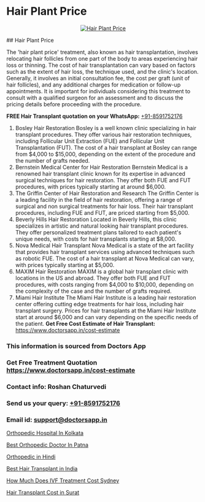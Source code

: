# Hair Plant Price

<p align="center">
  <a href="https://doctorsapp.co.in/treatment/hair-transplant">
    <img src="https://doctorsapp.co.in/uploads/treatment_image/transplant.jpg" alt="Hair Plant Price">
  </a>
</p>
## Hair Plant Price

The 'hair plant price' treatment, also known as hair transplantation, involves relocating hair follicles from one part of the body to areas experiencing hair loss or thinning. The cost of hair transplantation can vary based on factors such as the extent of hair loss, the technique used, and the clinic's location. Generally, it involves an initial consultation fee, the cost per graft (unit of hair follicles), and any additional charges for medication or follow-up appointments. It is important for individuals considering this treatment to consult with a qualified surgeon for an assessment and to discuss the pricing details before proceeding with the procedure.

**FREE Hair Transplant quotation on your WhatsApp:**  [+91-8591752176](https://api.whatsapp.com/send?phone=8591752176)

1) Bosley Hair Restoration   Bosley is a well known clinic specializing in hair transplant procedures. They offer various hair restoration techniques, including Follicular Unit Extraction (FUE) and Follicular Unit Transplantation (FUT). The cost of a hair transplant at Bosley can range from $4,000 to $15,000, depending on the extent of the procedure and the number of grafts needed.
2) Bernstein Medical Center for Hair Restoration   Bernstein Medical is a renowned hair transplant clinic known for its expertise in advanced surgical techniques for hair restoration. They offer both FUE and FUT procedures, with prices typically starting at around $6,000.
3) The Griffin Center of Hair Restoration and Research   The Griffin Center is a leading facility in the field of hair restoration, offering a range of surgical and non surgical treatments for hair loss. Their hair transplant procedures, including FUE and FUT, are priced starting from $5,000.
4) Beverly Hills Hair Restoration   Located in Beverly Hills, this clinic specializes in artistic and natural looking hair transplant procedures. They offer personalized treatment plans tailored to each patient's unique needs, with costs for hair transplants starting at $8,000.
5) Nova Medical Hair Transplant   Nova Medical is a state of the art facility that provides hair transplant services using advanced techniques such as robotic FUE. The cost of a hair transplant at Nova Medical can vary, with prices typically starting at $5,000.
6) MAXIM Hair Restoration   MAXIM is a global hair transplant clinic with locations in the US and abroad. They offer both FUE and FUT procedures, with costs ranging from $4,000 to $10,000, depending on the complexity of the case and the number of grafts required.
7) Miami Hair Institute   The Miami Hair Institute is a leading hair restoration center offering cutting edge treatments for hair loss, including hair transplant surgery. Prices for hair transplants at the Miami Hair Institute start at around $6,000 and can vary depending on the specific needs of the patient.
**Get Free Cost Estimate of Hair Transplant:** https://www.doctorsapp.in/cost-estimate

### This information is sourced from Doctors App 
### Get Free Treatment Quotation https://www.doctorsapp.in/cost-estimate
### Contact info: Roshan Chaturvedi 
### Send us your query: [+91-8591752176](https://api.whatsapp.com/send?phone=8591752176) 
### Email id: support@doctorsapp.in

[Orthopedic Hospital In Kolkata](https://www.linkedin.com/pulse/orthopedic-hospital-kolkata-doctorsapp-khulna-jdlqe?trackingId=s%2F4f8WdMHJYoxw%2B1VpENug%3D%3D&lipi=urn%3Ali%3Apage%3Ad_flagship3_company_admin%3BEfzsr1%2BmQ6eR1XkJR7MU1A%3D%3D)

[Best Orthopedic Doctor In Patna](https://www.linkedin.com/pulse/best-orthopedic-doctor-patna-doctorsapp-chittagong-hiwte?trackingId=09ItkcHbLtJ1qnKSBpsf4w%3D%3D&lipi=urn%3Ali%3Apage%3Ad_flagship3_company_admin%3BddPc4oDaSTuh6mJcYb9fAg%3D%3D)

[Orthopedic in Hindi](https://medium.com/@kushalrao10/orthopedic-in-hindi-a3c190965501)

[Best Hair Transplant in India](https://medium.com/@kushalrao10/best-hair-transplant-in-india-abfe842f9626)

[How Much Does IVF Treatment Cost Sydney](https://doctors-apps.github.io/doctorsapp/how-much-does-ivf-treatment-cost-sydney)

[Hair Transplant Cost in Surat](https://doctors-apps.github.io/doctorsapp/hair-transplant-cost-in-surat)

